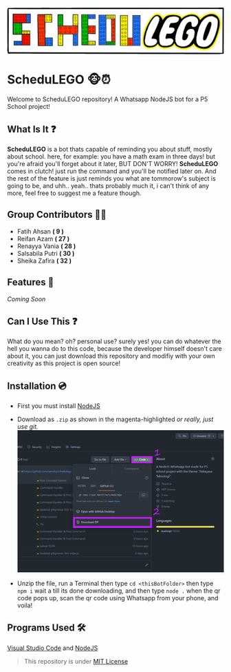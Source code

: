 ![This was supposed to be a logo](https://github.com/Varnilla/schedulego/blob/main/assets/banner.png?raw=true)

# ScheduLEGO 🐵⏰

Welcome to ScheduLEGO repository! A Whatsapp NodeJS bot for a P5 School project!

## What Is It ❓

**ScheduLEGO** is a bot thats capable of reminding you about stuff, mostly about school. here, for example: you have a math exam in three days! but you're afraid you'll forget about it later, BUT DON'T WORRY! **ScheduLEGO** comes in clutch! just run the command and you'll be notified later on. And the rest of the feature is just reminds you what are tommorow's subject is going to be, and uhh.. yeah.. thats probably much it, i can't think of any more, feel free to suggest me a feature though.

## Group Contributors 👷‍♂️

- Fatih Ahsan **( 9 )**
- Reifan Azam **( 27 )**
- Renayya Vania **( 28 )**
- Salsabila Putri **( 30 )**
- Sheika Zafira **( 32 )**

## Features 💪
*Coming Soon*

## Can I Use This ❓
What do you mean? oh? personal use? surely yes! you can do whatever the hell you wanna do to this code, because the developer himself doesn't care about it, you can just download this repository and modifiy with your own creativity as this project is open source!

## Installation 💿

- First you must install [NodeJS](https://nodejs.org/en/)

- Download as `.zip` as shown in the magenta-highlighted *or really, just use git.*
![This was supposed to be an image of guide](https://github.com/Varnilla/schedulego/blob/main/assets/guide1.png?raw=true)

- Unzip the file, run a Terminal then type `cd <thisBotFolder>` then type `npm i` wait a till its done downloading, and then type `node .` when the qr code pops up, scan the qr code using Whatsapp from your phone, and voila!

## Programs Used 🛠
[Visual Studio Code](https://code.visualstudio.com/) and [NodeJS](https://nodejs.org/en/)

> This repository is under [MIT License](https://github.com/Varnilla/schedulego/blob/main/LICENSE)
